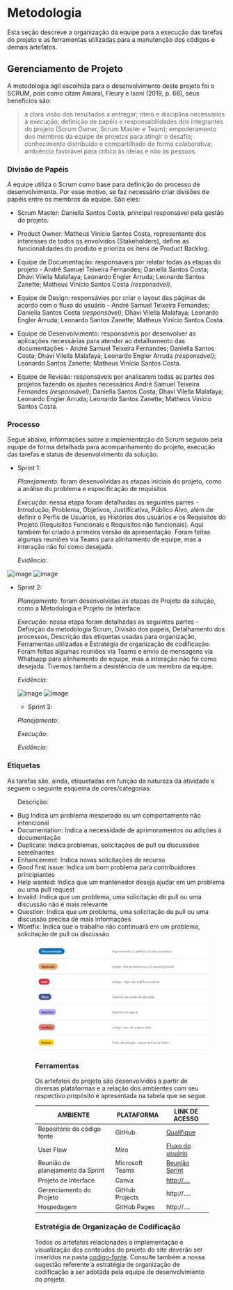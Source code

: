 
# Metodologia

Esta seção descreve a organização da equipe para a execução das tarefas do projeto e as ferramentas utilizadas para a manutenção dos códigos e demais artefatos.


## Gerenciamento de Projeto
A metodologia ágil escolhida para o desenvolvimento deste projeto foi o SCRUM, pois como citam Amaral, Fleury e Isoni (2019, p. 68), seus benefícios são:

>a clara visão dos resultados a entregar; ritmo e disciplina necessários à execução; definição de papéis e responsabilidades dos integrantes do projeto (Scrum Owner, Scrum Master e Team); empoderamento dos membros da equipe de projetos para atingir o desafio; conhecimento distribuído e compartilhado de forma colaborativa; ambiência favorável para crítica às ideias e não às pessoas.

### Divisão de Papéis

A equipe utiliza o Scrum como base para definição do processo de desenvolvimento. Por esse motivo, se faz necessário criar divisões de papéis entre os membros da equipe. São eles:
- Scrum Master: Daniella Santos Costa, principal responsável pela gestão do projeto.

- Product Owner: Matheus Vinicio Santos Costa, representante dos interesses de todos os envolvidos (Stakeholders), define as funcionalidades do produto e prioriza os itens de Product Backlog.

- Equipe de Documentação: responsáveis por relatar todas as etapas do projeto -
  André Samuel Teixeira Fernandes;
  Daniella Santos Costa;
  Dhavi Vilella Malafaya;
  Leonardo Engler Arruda;
  Leonardo Santos Zanette;
  Matheus Vinício Santos Costa *(responsável)*.

- Equipe de Design: responsávies por criar o layout das páginas de acordo com o fluxo do usuário -
  André Samuel Teixeira Fernandes;
  Daniella Santos Costa *(responsável)*;
  Dhavi Vilella Malafaya;
  Leonardo Engler Arruda;
  Leonardo Santos Zanette;
  Matheus Vinício Santos Costa.
  
- Equipe de Desenvolvimento: responsáveis por desenvolver as aplicações necessárias para atender ao detalhamento das documentações -
  André Samuel Teixeira Fernandes;
  Daniella Santos Costa;
  Dhavi Vilella Malafaya;
  Leonardo Engler Arruda *(responsável)*;
  Leonardo Santos Zanette;
  Matheus Vinício Santos Costa.

- Equipe de Revisão: responsáveis por analisarem todas as partes dos projetos fazendo os ajustes necessários
  André Samuel Teixeira Fernandes *(responsável)*;
  Daniella Santos Costa;
  Dhavi Vilella Malafaya;
  Leonardo Engler Arruda;
  Leonardo Santos Zanette;
  Matheus Vinício Santos Costa.

### Processo

Segue abaixo, informações sobre a implementação do Scrum seguido pela equipe de forma detalhada para acompanhamento do projeto, execução das tarefas e status de desenvolvimento da solução.
- Sprint 1:

  *Planejamento*: foram desenvolvidas as etapas iniciais do projeto, como a análise do problema e especificação de requisitos

  *Execução*: nessa etapa foram detalhadas as seguintes partes - Introdução, Problema, Objetivos, Justificativa, Público Alvo, além de definir o Perfis de Usuários, as Histórias dos usuários e os Requisitos do Projeto (Requisitos Funcionais e Requisitos não funcionais). Aqui também foi criado a primeira versão da apresentação. Foram feitas algumas reuniões via Teams para alinhamento de equipe, mas a interação não foi como desejada.

  *Evidência*:
  
![image](https://github.com/ICEI-PUC-Minas-PMV-ADS/pmv-ads-2023-2-e1-proj-web-t7-controle-de-horas-de-treinamento/assets/145286942/8b3ef376-61b9-4602-ba42-678d6407e3cf)
![image](https://github.com/ICEI-PUC-Minas-PMV-ADS/pmv-ads-2023-2-e1-proj-web-t7-controle-de-horas-de-treinamento/assets/145286942/16c87ef2-05c1-4c6e-8232-1122b3cd64a1)

- Sprint 2: 

  *Planejamento*: foram desenvolvidas as etapas de Projeto da solução, como a Metodologia e Projeto de Interface.

  *Execução*: nessa etapa foram detalhadas as seguintes partes - Definição da metodologia Scrum, Divisão dos papéis, Detalhamento dos processos, Descrição das etiquetas usadas para organização, Ferramentas utilizadas e Estratégia de organização de codificação. Foram feitas algumas reuniões via Teams e envio de mensagens via Whatsapp para alinhamento de equipe, mas a interação não foi como desejada. Tivemos também a desistência de um membro da equipe.

  *Evidência*:

  ![image](https://github.com/ICEI-PUC-Minas-PMV-ADS/pmv-ads-2023-2-e1-proj-web-t7-controle-de-horas-de-treinamento/assets/145286942/04a23233-7e2c-48be-b7f6-152700141b66)
![image](https://github.com/ICEI-PUC-Minas-PMV-ADS/pmv-ads-2023-2-e1-proj-web-t7-controle-de-horas-de-treinamento/assets/145286942/3cc1e507-ea5d-4330-852b-c2c5fe44c267)

  - Sprint 3:

  *Planejamento*: 

  *Execução*: 

  *Evidência*:

### Etiquetas
<p>As tarefas são, ainda, etiquetadas em função da natureza da atividade e seguem o seguinte esquema de cores/categorias:</p>

<ul>
  
Descrição:

<li> Bug	Indica um problema inesperado ou um comportamento não intencional</li>

<li> Documentation:	Indica a necessidade de aprimoramentos ou adições à documentação</li>

<li> Duplicate:	Indica problemas, solicitações de pull ou discussões semelhantes</li>

<li> Enhancement:	Indica novas solicitações de recurso</li>

<li> Good first issue:	Indica um bom problema para contribuidores principiantes</li>

<li> Help wanted:	Indica que um mantenedor deseja ajudar em um problema ou uma pull request</li>

<li> Invalid:	Indica que um problema, uma solicitação de pull ou uma discussão não é mais relevante</li>

<li> Question:	Indica que um problema, uma solicitação de pull ou uma discussão precisa de mais informações</li>

<li> Wontfix:	Indica que o trabalho não continuará em um problema, solicitação de pull ou discussão</li>
<figure>
  <img src="https://github.com/ICEI-PUC-Minas-PMV-ADS/pmv-ads-2023-2-e1-proj-web-t7-controle-de-horas-de-treinamento/blob/main/documentos/img/etiquetas.png">

  
### Ferramentas

Os artefatos do projeto são desenvolvidos a partir de diversas plataformas e a relação dos ambientes com seu respectivo propósito é apresentada na tabela que se segue.

| AMBIENTE                            | PLATAFORMA                         | LINK DE ACESSO                         |
|-------------------------------------|------------------------------------|----------------------------------------|
| Repositório de código fonte         | GitHub                             | [Qualifique](https://github.com/ICEI-PUC-Minas-PMV-ADS/pmv-ads-2023-2-e1-proj-web-t7-controle-de-horas-de-treinamento)                |
| User Flow                           | Miro                               | [Fluxo do usuário](https://miro.com/app/board/uXjVMlvEzXo=/?share_link_id=749936622402) |
|Reunião de planejamento da Sprint    | Microsoft Teams                    | [Reunião Sprint](https://www.microsoft.com/pt-br/microsoft-teams/log-in) |
| Projeto de Interface                | Canva                              | [http://....](https://www.canva.com/)  |
| Gerenciamento do Projeto            | GitHub Projects                    | http://....                            |
| Hospedagem                          | GitHub Pages                       | http://....                            |


### Estratégia de Organização de Codificação 

Todos os artefatos relacionados a implementação e visualização dos conteúdos do projeto do site deverão ser inseridos na pasta [codigo-fonte](http://https://github.com/ICEI-PUC-Minas-PMV-ADS/WebApplicationProject-Template-v2/tree/main/codigo-fonte). Consulte também a nossa sugestão referente a estratégia de organização de codificação a ser adotada pela equipe de desenvolvimento do projeto.
